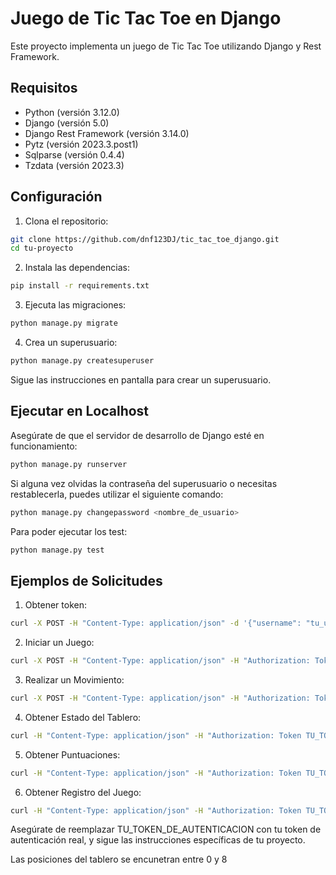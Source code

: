 # Juego de Tic Tac Toe en Django

Este proyecto implementa un juego de Tic Tac Toe utilizando Django y Rest Framework.

## Requisitos

* Python (versión 3.12.0)
* Django (versión 5.0)
* Django Rest Framework (versión 3.14.0)
* Pytz (versión 2023.3.post1)
* Sqlparse (versión 0.4.4)
* Tzdata (versión 2023.3)

## Configuración

1. Clona el repositorio:

``` bash
git clone https://github.com/dnf123DJ/tic_tac_toe_django.git
cd tu-proyecto
```

2. Instala las dependencias:

``` bash
pip install -r requirements.txt
```

3. Ejecuta las migraciones:

``` bash
python manage.py migrate
```

4. Crea un superusuario:

``` bash
python manage.py createsuperuser
```

Sigue las instrucciones en pantalla para crear un superusuario.

## Ejecutar en Localhost

Asegúrate de que el servidor de desarrollo de Django esté en funcionamiento:

``` bash
python manage.py runserver
```

Si alguna vez olvidas la contraseña del superusuario o necesitas restablecerla, puedes utilizar el siguiente comando:

``` bash
python manage.py changepassword <nombre_de_usuario>
```

Para poder ejecutar los test:

``` bash
python manage.py test
```
## Ejemplos de Solicitudes

1. Obtener token:

``` bash
curl -X POST -H "Content-Type: application/json" -d '{"username": "tu_usuario", "password": "tu_contraseña"}' http://localhost:8000/api/token/
```

2. Iniciar un Juego:

``` bash
curl -X POST -H "Content-Type: application/json" -H "Authorization: Token TU_TOKEN_DE_AUTENTICACION" http://localhost:8000/start_game/USUARIO_JUGADOR2/
```

3. Realizar un Movimiento:

``` bash
curl -X POST -H "Content-Type: application/json" -H "Authorization: Token TU_TOKEN_DE_AUTENTICACION" http://localhost:8000/make_move/ID_JUEGO/POSICION/
```

4. Obtener Estado del Tablero:

``` bash
curl -H "Content-Type: application/json" -H "Authorization: Token TU_TOKEN_DE_AUTENTICACION" http://localhost:8000/get_board_state/ID_JUEGO/
```

5. Obtener Puntuaciones:

``` bash
curl -H "Content-Type: application/json" -H "Authorization: Token TU_TOKEN_DE_AUTENTICACION" http://localhost:8000/get_scores/
```

6. Obtener Registro del Juego:

``` bash
curl -H "Content-Type: application/json" -H "Authorization: Token TU_TOKEN_DE_AUTENTICACION" http://localhost:8000/get_game_log/ID_JUEGO/
```

Asegúrate de reemplazar TU\_TOKEN\_DE\_AUTENTICACION con tu token de autenticación real, y sigue las instrucciones específicas de tu proyecto.

Las posiciones del tablero se encunetran entre 0 y 8

